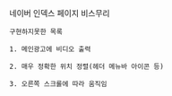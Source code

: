 네이버 인덱스 페이지 비스무리


    구현하지못한 목록

    1. 메인광고에 비디오 출력

    2. 매우 정확한 위치 정렬(헤더 메뉴바 아이콘 등)

    3. 오른쪽 스크롤에 따라 움직임